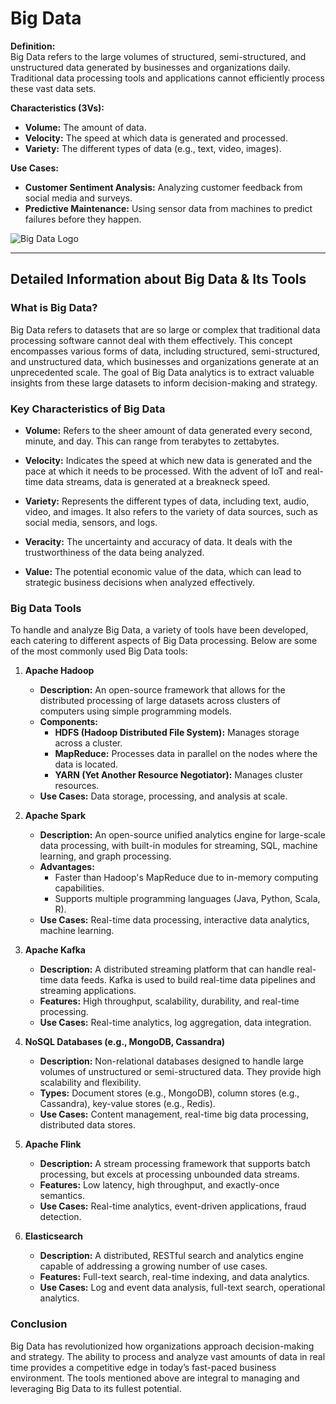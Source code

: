 # Big Data

**Definition:**  
Big Data refers to the large volumes of structured, semi-structured, and unstructured data generated by businesses and organizations daily. Traditional data processing tools and applications cannot efficiently process these vast data sets.

**Characteristics (3Vs):**

- **Volume:** The amount of data.
- **Velocity:** The speed at which data is generated and processed.
- **Variety:** The different types of data (e.g., text, video, images).

**Use Cases:**

- **Customer Sentiment Analysis:** Analyzing customer feedback from social media and surveys.
- **Predictive Maintenance:** Using sensor data from machines to predict failures before they happen.

![Big Data Logo](Assets/Big_Data_Logo.jfif)

---

## Detailed Information about Big Data & Its Tools

### What is Big Data?

Big Data refers to datasets that are so large or complex that traditional data processing software cannot deal with them effectively. This concept encompasses various forms of data, including structured, semi-structured, and unstructured data, which businesses and organizations generate at an unprecedented scale. The goal of Big Data analytics is to extract valuable insights from these large datasets to inform decision-making and strategy.

### Key Characteristics of Big Data

- **Volume:** Refers to the sheer amount of data generated every second, minute, and day. This can range from terabytes to zettabytes.
  
- **Velocity:** Indicates the speed at which new data is generated and the pace at which it needs to be processed. With the advent of IoT and real-time data streams, data is generated at a breakneck speed.

- **Variety:** Represents the different types of data, including text, audio, video, and images. It also refers to the variety of data sources, such as social media, sensors, and logs.

- **Veracity:** The uncertainty and accuracy of data. It deals with the trustworthiness of the data being analyzed.

- **Value:** The potential economic value of the data, which can lead to strategic business decisions when analyzed effectively.

### Big Data Tools

To handle and analyze Big Data, a variety of tools have been developed, each catering to different aspects of Big Data processing. Below are some of the most commonly used Big Data tools:

1. **Apache Hadoop**
   - **Description:** An open-source framework that allows for the distributed processing of large datasets across clusters of computers using simple programming models.
   - **Components:**
     - **HDFS (Hadoop Distributed File System):** Manages storage across a cluster.
     - **MapReduce:** Processes data in parallel on the nodes where the data is located.
     - **YARN (Yet Another Resource Negotiator):** Manages cluster resources.
   - **Use Cases:** Data storage, processing, and analysis at scale.

2. **Apache Spark**
   - **Description:** An open-source unified analytics engine for large-scale data processing, with built-in modules for streaming, SQL, machine learning, and graph processing.
   - **Advantages:**
     - Faster than Hadoop's MapReduce due to in-memory computing capabilities.
     - Supports multiple programming languages (Java, Python, Scala, R).
   - **Use Cases:** Real-time data processing, interactive data analytics, machine learning.

3. **Apache Kafka**
   - **Description:** A distributed streaming platform that can handle real-time data feeds. Kafka is used to build real-time data pipelines and streaming applications.
   - **Features:** High throughput, scalability, durability, and real-time processing.
   - **Use Cases:** Real-time analytics, log aggregation, data integration.

4. **NoSQL Databases (e.g., MongoDB, Cassandra)**
   - **Description:** Non-relational databases designed to handle large volumes of unstructured or semi-structured data. They provide high scalability and flexibility.
   - **Types:** Document stores (e.g., MongoDB), column stores (e.g., Cassandra), key-value stores (e.g., Redis).
   - **Use Cases:** Content management, real-time big data processing, distributed data stores.

5. **Apache Flink**
   - **Description:** A stream processing framework that supports batch processing, but excels at processing unbounded data streams.
   - **Features:** Low latency, high throughput, and exactly-once semantics.
   - **Use Cases:** Real-time analytics, event-driven applications, fraud detection.

6. **Elasticsearch**
   - **Description:** A distributed, RESTful search and analytics engine capable of addressing a growing number of use cases.
   - **Features:** Full-text search, real-time indexing, and data analytics.
   - **Use Cases:** Log and event data analysis, full-text search, operational analytics.

### Conclusion

Big Data has revolutionized how organizations approach decision-making and strategy. The ability to process and analyze vast amounts of data in real time provides a competitive edge in today’s fast-paced business environment. The tools mentioned above are integral to managing and leveraging Big Data to its fullest potential.
